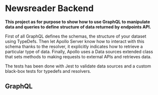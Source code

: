 # Newsreader Backend

**This project as for purpose to show how to use GraphQL to manipulate data and queries to define structure of data returned by endpoints API.**

First of all GraphQL defines the schemas, the structure of your dataset using TypeDefs. Then let Apollo Server know how to interact with this schema thanks to the resolver, it explicitly indicates how to retrieve a particular type of data.
Finally, Apollo uses a Data sources extended class that sets methods to making requests to external APIs and retrieves data.

The tests has been done with Jest to validate data sources and a custom black-box tests for typedefs and resolvers.

## GraphQL
